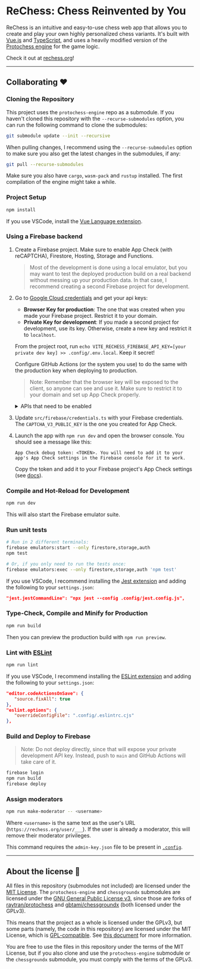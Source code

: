 # ReChess: Chess Reinvented by You

ReChess is an intuitive and easy-to-use chess web app that allows you to create and play your own highly personalized chess variants. It's built with [Vue.js](https://vuejs.org/) and [TypeScript](https://www.typescriptlang.org/), and uses a heavily modified version of the [Protochess engine](https://github.com/p-rivero/protochess-engine) for the game logic.

Check it out at [rechess.org](https://rechess.org)!

---

## Collaborating ❤

### Cloning the Repository

This project uses the `protochess-engine` repo as a submodule. If you haven't cloned this repository with the `--recurse-submodules` option, you can run the following command to clone the submodules:

```sh
git submodule update --init --recursive
```

When pulling changes, I recommend using the `--recurse-submodules` option to make sure you also get the latest changes in the submodules, if any:

```sh
git pull --recurse-submodules
```

Make sure you also have `cargo`, `wasm-pack` and `rustup` installed. The first compilation of the engine might take a while.


### Project Setup

```sh
npm install
```

If you use VSCode, install the [Vue Language extension](https://marketplace.visualstudio.com/items?itemName=Vue.volar).

### Using a Firebase backend

1. Create a Firebase project. Make sure to enable App Check (with reCAPTCHA), Firestore, Hosting, Storage and Functions.
   > Most of the development is done using a local emulator, but you may want to test the deployed production build
   > on a real backend without messing up your production data. In that case, I recommend creating a second Firebase project for development.

2. Go to [Google Cloud credentials](https://console.cloud.google.com/apis/credentials) and get your api keys:
   - **Browser Key for production**: The one that was created when you made your Firebase project. Restrict it to your domain.
   - **Private Key for development**: If you made a second project for development, use its key. Otherwise, create a new key and restrict it to `localhost`.
   
   From the project root, run `echo VITE_RECHESS_FIREBASE_API_KEY=[your private dev key] >> .config/.env.local`. Keep it secret!
   
   Configure GitHub Actions (or the system you use) to do the same with the production key when deploying to production.
   
   > Note: Remember that the browser key will be exposed to the client, so anyone can see and use it.
   > Make sure to restrict it to your domain and set up App Check properly.
   
   <details>
   <summary>APIs that need to be enabled</summary>
      <ul>
      <li> Cloud Firestore API </li>
      <li> Cloud Logging API </li>
      <li> Cloud Storage for Firebase API </li>
      <li> Firebase App Check API </li>
      <li> Firebase Hosting API </li>
      <li> Firebase Installations API </li>
      <li> Firebase Remote Config API </li>
      <li> Identity Toolkit API </li>
      <li> Token Service API </li>
      </ul>
   </details>

3. Update `src/firebase/credentials.ts` with your Firebase credentials. The `CAPTCHA_V3_PUBLIC_KEY` is the one you created for App Check.
   
4. Launch the app with `npm run dev` and open the browser console. You should see a message like this:
   ```
   App Check debug token: <TOKEN>. You will need to add it to your app's App Check settings in the Firebase console for it to work.
   ```
   Copy the token and add it to your Firebase project's App Check settings (see [docs](https://firebase.google.com/docs/app-check/web/debug-provider)).


### Compile and Hot-Reload for Development

```sh
npm run dev
```

This will also start the Firebase emulator suite.

### Run unit tests

```sh
# Run in 2 different terminals:
firebase emulators:start --only firestore,storage,auth
npm test

# Or, if you only need to run the tests once:
firebase emulators:exec --only firestore,storage,auth 'npm test'
```

If you use VSCode, I recommend installing the [Jest extension](https://marketplace.visualstudio.com/items?itemName=Orta.vscode-jest) and adding the following to your `settings.json`:

```json
"jest.jestCommandLine": "npx jest --config .config/jest.config.js",
```

### Type-Check, Compile and Minify for Production

```sh
npm run build
```

Then you can preview the production build with `npm run preview`.

### Lint with [ESLint](https://eslint.org/)

```sh
npm run lint
```

If you use VSCode, I recommend installing the [ESLint extension](https://marketplace.visualstudio.com/items?itemName=dbaeumer.vscode-eslint) and adding the following to your `settings.json`:

```json
"editor.codeActionsOnSave": {
   "source.fixAll": true
},
"eslint.options": {
   "overrideConfigFile": ".config/.eslintrc.cjs"
},
```

### Build and Deploy to Firebase

> Note: Do not deploy directly, since that will expose your private development API key. Instead, push to `main` and GitHub Actions will take care of it.

```sh
firebase login
npm run build
firebase deploy
```

### Assign moderators

```sh
npm run make-moderator -- <username>
```

Where `<username>` is the same text as the user's URL (`https://rechess.org/user/___`).
If the user is already a moderator, this will remove their moderator privileges.

This command requires the `admin-key.json` file to be present in [`.config`](.config).

---

## About the license 📜

All files in this repository (submodules not included) are licensed under the [MIT License](LICENSE). The `protochess-engine` and `chessgroundx` submodules are licensed under the [GNU General Public License v3](https://www.gnu.org/licenses/gpl-3.0.en.html), since those are forks of [raytran/protochess](https://github.com/raytran/protochess) and [gbtami/chessgroundx](https://github.com/gbtami/chessgroundx) (both licensed under the GPLv3).

This means that the project as a whole is licensed under the GPLv3, but some parts (namely, the code in this repository) are licensed under the MIT License, which is [GPL-compatible](https://www.gnu.org/licenses/license-list.en.html#Expat). See [this document](https://softwarefreedom.org/resources/2007/gpl-non-gpl-collaboration.html) for more information.

You are free to use the files in this repository under the terms of the MIT License, but if you also clone and use the `protochess-engine` submodule or the `chessgroundx` submodule, you must comply with the terms of the GPLv3.

